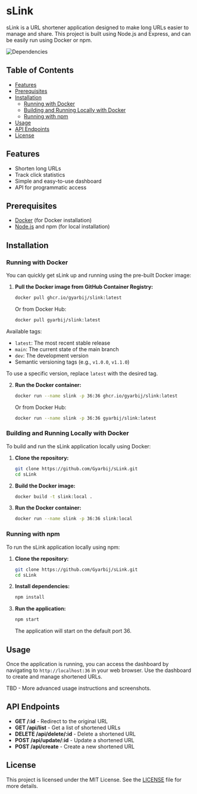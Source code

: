 # sLink

sLink is a URL shortener application designed to make long URLs easier to manage and share. This project is built using Node.js and Express, and can be easily run using Docker or npm.

![Dependencies](https://shieldz-badgegen.azurewebsites.net/github/dependents-pkg/micromatch/micromatch)


## Table of Contents

- [Features](#features)
- [Prerequisites](#prerequisites)
- [Installation](#installation)
  - [Running with Docker](#running-with-docker)
  - [Building and Running Locally with Docker](#building-and-running-locally-with-docker)
  - [Running with npm](#running-with-npm)
- [Usage](#usage)
- [API Endpoints](#api-endpoints)
- [License](#license)

## Features

- Shorten long URLs
- Track click statistics
- Simple and easy-to-use dashboard
- API for programmatic access

## Prerequisites

- [Docker](https://www.docker.com/get-started) (for Docker installation)
- [Node.js](https://nodejs.org/en/download/) and npm (for local installation)

## Installation

### Running with Docker

You can quickly get sLink up and running using the pre-built Docker image:

1. **Pull the Docker image from GitHub Container Registry:**

   ```sh
   docker pull ghcr.io/gyarbij/slink:latest
   ```

   Or from Docker Hub:

   ```sh
   docker pull gyarbij/slink:latest
   ```
   
Available tags:
- `latest`: The most recent stable release
- `main`: The current state of the main branch
- `dev`: The development version
- Semantic versioning tags (e.g., `v1.0.0`, `v1.1.0`)

To use a specific version, replace `latest` with the desired tag.

2. **Run the Docker container:**

   ```sh
   docker run --name slink -p 36:36 ghcr.io/gyarbij/slink:latest
   ```

   Or from Docker Hub:

   ```sh
   docker run --name slink -p 36:36 gyarbij/slink:latest
   ```

### Building and Running Locally with Docker

To build and run the sLink application locally using Docker:

1. **Clone the repository:**

   ```sh
   git clone https://github.com/Gyarbij/sLink.git
   cd sLink
   ```

2. **Build the Docker image:**

   ```sh
   docker build -t slink:local .
   ```

3. **Run the Docker container:**

   ```sh
   docker run --name slink -p 36:36 slink:local
   ```

### Running with npm

To run the sLink application locally using npm:

1. **Clone the repository:**

   ```sh
   git clone https://github.com/Gyarbij/sLink.git
   cd sLink
   ```

2. **Install dependencies:**

   ```sh
   npm install
   ```

3. **Run the application:**

   ```sh
   npm start
   ```

   The application will start on the default port 36.

## Usage

Once the application is running, you can access the dashboard by navigating to `http://localhost:36` in your web browser. Use the dashboard to create and manage shortened URLs.

TBD - More advanced usage instructions and screenshots.

## API Endpoints

- **GET /:id** - Redirect to the original URL
- **GET /api/list** - Get a list of shortened URLs
- **DELETE /api/delete/:id** - Delete a shortened URL
- **POST /api/update/:id** - Update a shortened URL
- **POST /api/create** - Create a new shortened URL

## License

This project is licensed under the MIT License. See the [LICENSE](LICENSE) file for more details.
